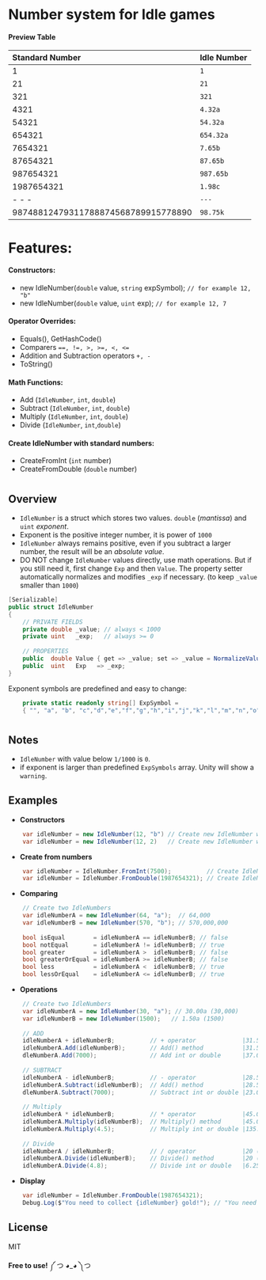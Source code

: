 # Number system for Idle games

#### Preview Table
| Standard Number | Idle Number |
| :--- | :--- |
| 1 | `1` |
| 21 | `21` |
| 321 | `321` |
| 4321 | `4.32a` |
| 54321 | `54.32a` |
| 654321 | `654.32a` |
| 7654321 | `7.65b` |
| 87654321 | `87.65b` |
| 987654321 | `987.65b` |
| 1987654321 | `1.98c` |
| - - - | `---` |
| 98748812479311788874568789915778890 | `98.75k` |

# Features:

#### Constructors:
- new IdleNumber(`double` value, `string` expSymbol); `// for example 12, "b"`
- new IdleNumber(`double` value, `uint` exp); `// for example 12, 7`

#### Operator Overrides:
- Equals(), GetHashCode()
- Comparers `==, !=, >, >=, <, <=`
- Addition and Subtraction operators `+, -`
- ToString() 

#### Math Functions:
- Add (`IdleNumber`, `int`, `double`)
- Subtract (`IdleNumber`, `int`, `double`)
- Multiply (`IdleNumber`, `int`, `double`)
- Divide (`IdleNumber`, `int`,`double`)

#### Create IdleNumber with standard numbers:
- CreateFromInt (`int` number)
- CreateFromDouble (`double` number)

#
## Overview
- `IdleNumber` is a struct which stores two values. `double` (_mantissa_) and `uint` _exponent_.
- Exponent is the positive integer number, it is power of `1000`
- `IdleNumber` always remains positive, even if you subtract a larger number, the result will be an _absolute value_.
- DO NOT change `IdleNumber` values directly, use math operations. But if you still need it, first change `Exp` and then `Value`. The property setter automatically normalizes and modifies `_exp` if necessary. (to keep `_value` smaller than `1000`)

```csharp
[Serializable]
public struct IdleNumber
{
    // PRIVATE FIELDS
    private double _value; // always < 1000
    private uint   _exp;   // always >= 0
    
    // PROPERTIES
    public  double Value { get => _value; set => _value = NormalizeValue(value); }
    public  uint   Exp   => _exp;
}
```
Exponent symbols are predefined and easy to change:
```csharp
    private static readonly string[] ExpSymbol = 
    { "", "a", "b", "c","d","e","f","g","h","i","j","k","l","m","n","o","p","q","r","s","t","u","v","w","x","y","z","A", "B", "C","D","E","F","G","H","I","J","K","L","M","N","O","P","Q","R","S","T","U","V","W","X","Y","Z"};
```
#
## Notes
- `IdleNumber` with value below `1/1000` is `0`.
- if exponent is larger than predefined `ExpSymbols` array. Unity will show a `warning`.
## Examples
- **Constructors**
```csharp
    var idleNumber = new IdleNumber(12, "b") // Create new IdleNumber with expSymbol "b" which is 12,000,000
    var idleNumber = new IdleNumber(12, 2)   // Create new IdleNumber with expValue 2 which is 12,000,000
```
- **Create from numbers**
```csharp
    var idleNumber = IdleNumber.FromInt(7500);          // Create IdleNumber from int, which is 7.5a
    var idleNumber = IdleNumber.FromDouble(1987654321); // Create IdleNumber from double, which is 1.98c
```
- **Comparing**
```csharp
    // Create two IdleNumbers
    var idleNumberA = new IdleNumber(64, "a");  // 64,000
    var idleNumberB = new IdleNumber(570, "b"); // 570,000,000
    
    bool isEqual        = idleNumberA == idleNumberB; // false
    bool notEqual       = idleNumberA != idleNumberB; // true
    bool greater        = idleNumberA >  idleNumberB; // false
    bool greaterOrEqual = idleNumberA >= idleNumberB; // false
    bool less           = idleNumberA <  idleNumberB; // true
    bool lessOrEqual    = idleNumberA <= idleNumberB; // true
```
- **Operations**
```csharp
    // Create two IdleNumbers
    var idleNumberA = new IdleNumber(30, "a"); // 30.00a (30,000)
    var idleNumberB = new IdleNumber(1500);   // 1.50a (1500)
    
    // ADD
    idleNumberA + idleNumberB;          // + operator             |31.50a (31,500)
    idleNumberA.Add(idleNumberB);       // Add() method           |31.50a (31,500)
    dleNumberA.Add(7000);               // Add int or double      |37.00a (37,000)
    
    // SUBTRACT
    idleNumberA - idleNumberB;          // - operator             |28.50a (28,500)
    idleNumberA.Subtract(idleNumberB);  // Add() method           |28.50a (28,500)
    dleNumberA.Subtract(7000);          // Subtract int or double |23.00a (23,000)
    
    // Multiply
    idleNumberA * idleNumberB;          // * operator             |45.00b (45,000,000)
    idleNumberA.Multiply(idleNumberB);  // Multiply() method      |45.00b (45,000,000)
    idleNumberA.Multiply(4.5);          // Multiply int or double |135.00a (135,000)
    
    // Divide
    idleNumberA / idleNumberB;          // / operator             |20 (20)
    idleNumberA.Divide(idleNumberB);    // Divide() method        |20 (20)
    idleNumberA.Divide(4.8);            // Divide int or double   |6.25a (6250)
```
- **Display**
```csharp
    var idleNumber = IdleNumber.FromDouble(1987654321);
    Debug.Log($"You need to collect {idleNumber} gold!"); // "You need to collect 1.98c gold!"
```
## License

MIT

**Free to use!**
༼ つ ◕_◕ ༽つ
